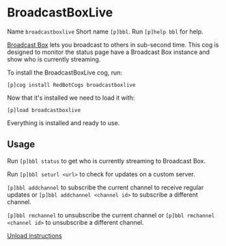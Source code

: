# BroadcastBoxLive

Name `broadcastboxlive`
Short name `[p]bbl`.
Run `[p]help bbl` for help.

[Broadcast Box](https://github.com/Glimesh/broadcast-box) lets you broadcast to others in sub-second time. This cog is designed to monitor the status page have a Broadcast Box instance and show who is currently streaming.

To install the BroadcastBoxLive cog, run:

```console
[p]cog install RedBotCogs broadcastboxlive
```

Now that it's installed we need to load it with:

```console
[p]load broadcastboxlive
```

Everything is installed and ready to use.

## Usage

Run `[p]bbl status` to get who is currently streaming to Broadcast Box.

Run `[p]bbl seturl <url>` to check for updates on a custom server.

`[p]bbl addchannel` to subscribe the current channel to receive regular updates or `[p]bbl addchannel <channel id>` to subscribe a different channel.

`[p]bbl rmchannel` to unsubscribe the current channel or `[p]bbl rmchannel <channel id>` to unsubscribe a different channel.

[Unload instructions](../README.md#unload-cog-and-remove-repository-instructions)
